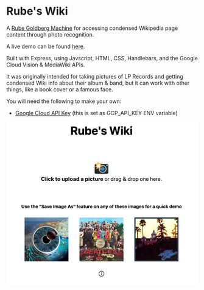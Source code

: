 # Rube's Wiki

A <a href="https://en.wikipedia.org/wiki/Rube_Goldberg_machine">Rube Goldberg Machine</a> for accessing condensed Wikipedia page content through photo recognition. 

A live demo can be found [here](http://rubeswiki.glitch.me/).

Built with Express, using Javscript, HTML, CSS, Handlebars, and the Google Cloud Vision & MediaWiki APIs.

It was originally intended for taking pictures of LP Records and getting condensed Wiki info about their album & band, but it can work with other things, like a book cover or a famous face. 

You will need the following to make your own:
- [Google Cloud API Key](https://cloud.google.com/docs/authentication/api-keys) (this is set as GCP_API_KEY ENV variable)

<p align="center">
  <img src="imgs/menu.png">
</p>
